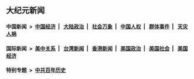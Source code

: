 ## 大纪元新闻

#### 中国新闻 &nbsp;>&nbsp; [中国经济](indexes/ncid283/README.md?07240445) &nbsp;| &nbsp; [大陆政治](indexes/ncid277/README.md?07240445) &nbsp;| &nbsp; [社会万象](indexes/ncid282/README.md?07240445) &nbsp;| &nbsp; [中国人权](indexes/ncid278/README.md?07240445) &nbsp;| &nbsp; [群体事件](indexes/ncid279/README.md?07240445) &nbsp;| &nbsp; [天灾人祸](indexes/ncid280/README.md?07240445)

#### 国际新闻 &nbsp;>&nbsp; [美中关系](indexes/nf1412576/README.md?07240445) &nbsp;| &nbsp; [台湾新闻](indexes/ncid1349361/README.md?07240445) &nbsp;| &nbsp; [香港新闻](indexes/ncid1349362/README.md?07240445) &nbsp;| &nbsp; [美国政治](indexes/ncid1078159/README.md?07240445) &nbsp;| &nbsp; [美国社会](indexes/ncid1078160/README.md?07240445) &nbsp;| &nbsp; [美国经济](indexes/ncid1078158/README.md?07240445)

#### 特别专题 &nbsp;>&nbsp; [中共百年历史](https://github.com/epoch-news/epoch-special/blob/master/README.md?07240445)  
